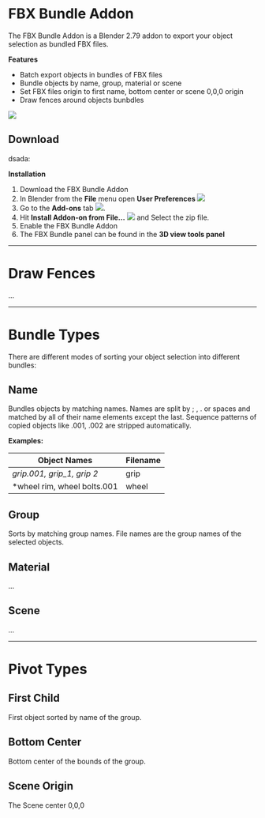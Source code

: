 # FBX Bundle Addon #

The FBX Bundle Addon is a Blender 2.79 addon to export your object selection as bundled FBX files.

**Features**
* Batch export objects in bundles of FBX files
* Bundle objects by name, group, material or scene
* Set FBX files origin to first name, bottom center or scene 0,0,0 origin
* Draw fences around objects bunbdles


![](https://farm1.staticflickr.com/787/40907228092_b74d8b8f90_o.png)

## Download ##
dsada:

**Installation**
1. Download the FBX Bundle Addon
2. In Blender from the **File** menu open **User Preferences** ![](http://renderhjs.net/textools/blender/img/installation_open_preferences.png) 
3. Go to the **Add-ons** tab ![](http://renderhjs.net/textools/blender/img/installation_addons.png).
4. Hit **Install Addon-on from File...** ![](http://renderhjs.net/textools/blender/img/installation_install_addon_from_file.png) and Select the zip file.
5. Enable the FBX Bundle Addon
6. The FBX Bundle panel can be found in the **3D view tools panel**





---

# Draw Fences #
...


---

# Bundle Types #
There are different modes of sorting your object selection into different bundles:

## Name ##
Bundles objects by matching names. Names are split by ; , . or spaces and matched by all of their name elements except the last. Sequence patterns of copied objects like .001, .002 are stripped automatically.

**Examples:**

**Object Names** | **Filename**
--- | ---
*grip.001, grip_1, grip 2* | grip
*wheel rim, wheel bolts.001 | wheel

## Group ##
Sorts by matching group names. File names are the group names of the selected objects.

## Material ##
...

## Scene ##
...




---

# Pivot Types #
## First Child ##
First object sorted by name of the group.
## Bottom Center ##
Bottom center of the bounds of the group.
## Scene Origin ##
The Scene center 0,0,0


